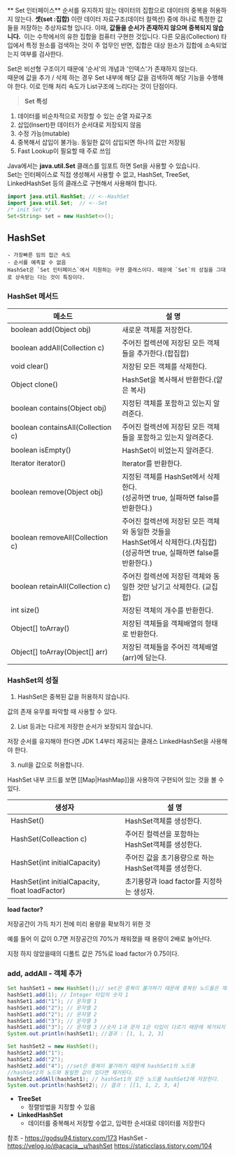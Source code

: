 

** Set 인터페이스**
순서를 유지하지 않는 데이터의 집합으로 데이터의 중복을 허용하지 않는다.
**셋(set :집합)** 이란 데이터 자료구조(데이터 컬렉션) 중에 하나로 특정한 값들을 저장하는 추상자료형 입니다.
이때, **값들을 순서가 존재하지 않으며 중복되지 않습니다.** 
이는 수학에서의 유한 집합을 컴퓨터 구현한 것입니다. 
다른 모음(Collection) 타입에서 특정 원소를 검색하는 것이 주 업무인 반면, 집합은 대상 원소가 집합에 소속되었는지 여부를 검사한다.

Set은 비선형 구조이기 때문에 '순서'의 개념과 '인덱스'가 존재하지 않는다.  
때문에 값을 추가 / 삭제 하는 경우 Set 내부에 해당 값을 검색하여 해당 기능을 수행해야 한다. 이로 인해 처리 속도가 List구조에 느리다는 것이 단점이다.



> **Set 특성**

1. 데이터를 비순차적으로 저장할 수 있는 순열 자료구조
2. 삽입(Insert)한 데이터가 순서대로 저장되지 않음
3. 수정 가능(mutable)
4. 중복해서 삽입이 불가능. 동일한 값이 삽입되면 하나의 값만 저장됨
5. Fast Lookup이 필요할 때 주로 쓰임


Java에서는 **java.util.Set** 클래스를 임포트 하면 Set을 사용할 수 있습니다.  
Set는 인터페이스로 직접 생성해서 사용할 수 없고, HashSet, TreeSet, LinkedHashSet 등의 클래스로 구현해서 사용해야 합니다.
```java
import java.util.HashSet; // <--HashSet 
import java.util.Set;  // <--Set 
/* init Set */ 
Set<String> set = new HashSet<>();
```

  

## **HashSet**  
    - 가장빠른 임의 접근 속도  
    - 순서를 예측할 수 없음  
	HashSet은 `Set 인터페이스`에서 지원하는 구현 클래스이다. 때문에 `Set`의 성질을 그대로 상속받는 다는 것이 특징이다.


### HashSet 메서드


| 메소드                       | 설 명                                                  |
| ---------------------------- | ------------------------------------------------------ |
| boolean add(Object obj)      | 새로운 객체를 저장한다.                                |
| boolean addAll(Collection c) | 주어진 컬렉션에 저장된 모든 객체들을 추가한다.(합집합) |
|void clear()|저장된 모든 객체를 삭제한다.|
|Object clone()|HashSet을 복사해서 반환한다.(얕은 복사)|
|boolean contains(Object obj)|지정된 객체를 포함하고 있는지 알려준다.|
|boolean containsAll(Collection c)|주어진 컬렉션에 저장된 모든 객체들을 포함하고 있는지 알려준다.|
|boolean isEmpty()|HashSet이 비었는지 알려준다.|
|Iterator iterator()|Iterator를 반환한다.|
|boolean remove(Object obj)|지정된 객체를 HashSet에서 삭제한다.  <br>(성공하면 true, 실패하면 false를 반환한다.)|
|boolean removeAll(Collection c)|주어진 컬렉션에 저장된 모든 객체와 동일한 것들을   <br>HashSet에서 삭제한다.(차집합)  <br>(성공하면 true, 실패하면 false를 반환한다.)|
|boolean retainAll(Collection c)|주어진 컬렉션에 저장된 객체와 동일한 것만 남기고 삭제한다. (교집합)|
|int size()|저장된 객체의 개수를 반환한다.|
|Object[] toArray()|저장된 객체들을 객체배열의 형태로 반환한다.|
|Object[] toArray(Object[] arr)|저장된 객체들을 주어진 객체배열(arr)에 담는다.|




### HashSet의 성질

1. HashSet은 중복된 값을 허용하지 않습니다.

  값의 존재 유무를 파악할 때 사용할 수 있다.

2. List 등과는 다르게 저장한 순서가 보장되지 않습니다.

  저장 순서를 유지해야 한다면 JDK 1.4부터 제공되는 클래스 
  LinkedHashSet을 사용해야 한다.

3. null을 값으로 허용합니다.


HashSet 내부 코드를 보면 [[Map|HashMap]]을 사용하여 구현되어 있는 것을 볼 수 있다.



|생성자|설 명|
|---|---|
|HashSet()|HashSet객체를 생성한다.|
|HashSet(Colleaction c)|주어진 컬렉션을 포함하는 HashSet객체를 생성한다.|
|HashSet(int initialCapacity)|주어진 값을 초기용량으로 하는 HashSet객체를 생성한다.|
|HashSet(int initialCapacity, float loadFactor)|초기용량과 load factor를 지정하는 생성자.|

**load factor?**

저장공간이 가득 차기 전에 미리 용량을 확보하기 위한 것

예를 들어 이 값이 0.7면 저장공간의 70%가 채워졌을 때 용량이 2배로 늘어난다.

지정 하지 않았을때의 디폴트 값은 75%로 load factor가 0.75이다.


### add, addAll - 객체 추가

```java
Set hashSet1 = new HashSet();// set은 중복이 불가하기 때문에 중복된 노드들은 제거됐다.
hashSet1.add(1); // Integer 타입의 숫자 1
hashSet1.add("1"); // 문자열 1
hashSet1.add("2"); // 문자열 2
hashSet1.add("2"); // 문자열 2
hashSet1.add("3"); // 문자열 3
hashSet1.add("3"); // 문자열 3 //숫자 1과 문자 1은 타입이 다르기 때문에 제거되지 않는다.
System.out.println(hashSet1); //결과 : [1, 1, 2, 3]
```

```java
Set hashSet2 = new HashSet(); 
hashSet2.add("1");
hashSet2.add("2");
hashSet2.add("4"); //set은 중복이 불가하기 때문에 hashSet1의 노드중 
//hashSet2의 노드와 동일한 값이 있다면 제거된다.
hashSet2.addAll(hashSet1); // hashSet1의 모든 노드를 hashSet2에 저장한다.
System.out.println(hashSet2); // 결과 : [[1, 1, 2, 3, 4]
```



    
- **TreeSet**  
    - 정렬방법을 지정할 수 있음
- **LinkedHashSet**  
    - 데이터를 중복해서 저장할 수없고, 입력한 순서대로 데이터를 저장한다



참조 - https://godsu94.tistory.com/173
HashSet - https://velog.io/@acacia__u/hashSet
https://staticclass.tistory.com/104